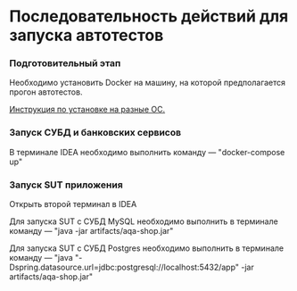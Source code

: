 # Последовательность действий для запуска автотестов

### Подготовительный этап

Необходимо установить Docker на машину, на которой предполагается прогон автотестов. 

[Инструкция по установке на разные ОС.](https://github.com/netology-code/aqa-homeworks/blob/master/docker/installation.md)

### Запуск СУБД и банковских сервисов
В терминале IDEA необходимо выполнить команду — "docker-compose up"

### Запуск SUT приложения
Открыть второй терминал в IDEA

Для запуска SUT с СУБД MySQL необходимо выполнить в терминале команду — "java -jar artifacts/aqa-shop.jar"

Для запуска SUT с СУБД Postgres необходимо выполнить в терминале команду — "java "-Dspring.datasource.url=jdbc:postgresql://localhost:5432/app" -jar artifacts/aqa-shop.jar"